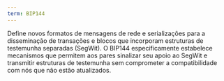 ```yaml
---
term: BIP144
---
```


Define novos formatos de mensagens de rede e serializações para a disseminação de transações e blocos que incorporam estruturas de testemunha separadas (SegWit). O BIP144 especificamente estabelece mecanismos que permitem aos pares sinalizar seu apoio ao SegWit e transmitir estruturas de testemunha sem comprometer a compatibilidade com nós que não estão atualizados.